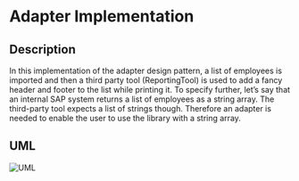 # Adapter Implementation

## Description
In this implementation of the adapter design pattern, a list of employees is imported and then a third party tool (ReportingTool) is used to add a fancy header and footer to the list while printing it. To specify further, let’s say that an internal SAP system returns a list of employees as a string array. The third-party tool expects a list of strings though. Therefore an adapter is needed to enable the user to use the library with a string array.

## UML
![UML](https://i.imgur.com/fn4UwlS.png)

